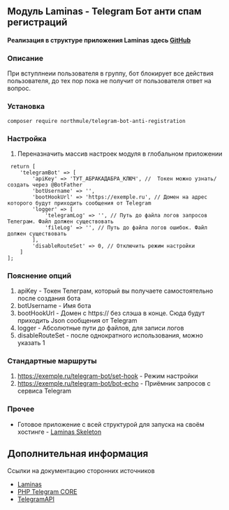 ## Модуль Laminas - Telegram Бот анти спам регистраций

#### Реализация в структуре приложения Laminas здесь [GitHub](https://github.com/northmule/telegram-antisapm-registrations-bot)

### Описание
При вступлнеии пользователя в группу, бот блокирует все действия пользователя, до тех пор пока
не получит от пользователя ответ на вопрос.

### Установка
```
composer require northmule/telegram-bot-anti-registration
```

### Настройка
1. Переназначить массив настроек модуля в глобальном приложении
```
 return [
    'telegramBot' => [
        'apiKey' => 'ТУТ_АБРАКАДАБРА_КЛЮЧ', //  Токен можно узнать/создать через @BotFather
        'botUsername' => '',
        'bootHookUrl' => 'https://exemple.ru', // Домен на адрес которого будут приходить сообщения от Telegram
        'logger' => [
            'telegramLog' => '', // Путь до файла логов запросов Телеграм. Файл должен существовать
            'fileLog' => '', // Путь до файла логов ошибок. Файл должен существовать
        ],
        'disableRouteSet' => 0, // Отключить режим настройки
    ]
];    

```
### Пояснение опций
1. apiKey - Токен Телеграм, который вы получаете самостоятельно после создания бота
2. botUsername - Имя бота
3. bootHookUrl - Домен с https:// без слэша в конце. Сюда будут приходить Json сообщения от Telegram
4. logger - Абсолютные пути до файлов, для записи логов
5. disableRouteSet - после однократного использования, можно указать 1


### Стандартные маршруты
1. https://exemple.ru/telegram-bot/set-hook - Режим настройки
2. https://exemple.ru/telegram-bot/bot-echo - Приёмник запросов с сервиса Telegram

### Прочее
 - Готовое приложение с всей структурой для запуска на своём хостинге - [Laminas Skeleton](https://github.com/northmule/telegram-antisapm-registrations-bot)

## Дополнительная информация
Ссылки на документацию сторонних источников
- [Laminas](https://getlaminas.org/)
- [PHP Telegram CORE](https://github.com/php-telegram-bot/core)
- [TelegramAPI](https://core.telegram.org/)
